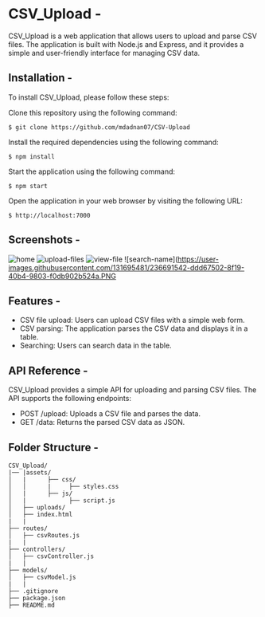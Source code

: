 # CSV_Upload -
CSV_Upload is a web application that allows users to upload and parse CSV files. The application is built with Node.js and Express, and it provides a simple and user-friendly interface for managing CSV data.

## Installation -
To install CSV_Upload, please follow these steps:

Clone this repository using the following command:
```
$ git clone https://github.com/mdadnan07/CSV-Upload
```
Install the required dependencies using the following command:
```
$ npm install 
```
Start the application using the following command:
```
$ npm start 
```
Open the application in your web browser by visiting the following URL:
```
$ http://localhost:7000 
```

## Screenshots -
![home](https://user-images.githubusercontent.com/131695481/236691491-c3707299-447d-4392-97aa-1cf4e9cca94a.PNG)
![upload-files](https://user-images.githubusercontent.com/131695481/236691514-245d5f58-38d4-4835-8eee-31edd31bf65d.PNG)
![view-file](https://user-images.githubusercontent.com/131695481/236691532-228dad28-0809-4ba9-a9b0-f4d4cce8b0c9.PNG)
![search-name](https://user-images.githubusercontent.com/131695481/236691542-ddd67502-8f19-40b4-9803-f0db902b524a.PNG


## Features -
* CSV file upload: Users can upload CSV files with a simple web form.
* CSV parsing: The application parses the CSV data and displays it in a table.
* Searching: Users can search data in the table.

## API Reference -
CSV_Upload provides a simple API for uploading and parsing CSV files. The API supports the following endpoints:

* POST /upload: Uploads a CSV file and parses the data.
* GET /data: Returns the parsed CSV data as JSON.

## Folder Structure -
```
CSV_Upload/
|── |assets/
│   |      ├── css/
│   │      |     ├── styles.css
│   |      ├── js/
│   |            ├── script.js
│   ├── uploads/
│   ├── index.html
|   |
├── routes/
│   ├── csvRoutes.js
|   |
├── controllers/
│   ├── csvController.js
|   |
├── models/
│   ├── csvModel.js
|   |
├── .gitignore
├── package.json
├── README.md

```

